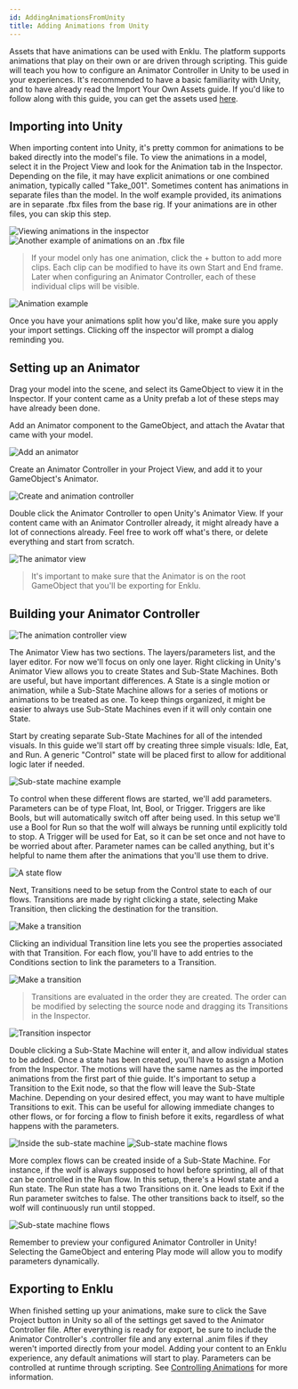 ```yaml
---
id: AddingAnimationsFromUnity
title: Adding Animations from Unity
---
```


Assets that have animations can be used with Enklu. The platform supports animations that play on their own or are driven through scripting. This guide will teach you how to configure an Animator Controller in Unity to be used in your experiences. It's recommended to have a basic familiarity with Unity, and to have already read the Import Your Own Assets guide. If you'd like to follow along with this guide, you can get the assets used [here](https://drive.google.com/open?id=1UQf4itC82pBmFmgFO_yYLgCPdgy_KznN).

## Importing into Unity

When importing content into Unity, it's pretty common for animations to be baked directly into the model's file. To view the animations in a model, select it in the Project View and look for the Animation tab in the Inspector. Depending on the file, it may have explicit animations or one combined animation, typically called "Take_001". Sometimes content has animations in separate files than the model. In the wolf example provided, its animations are in separate .fbx files from the base rig. If your animations are in other files, you can skip this step.

![Viewing animations in the inspector](/img/product/animation/anim_import_1.png)
![Another example of animations on an .fbx file](/img/product/animation/anim_import_2.png)

> If your model only has one animation, click the + button to add more clips. Each clip can be modified to have its own Start and End frame. Later when configuring an Animator Controller, each of these individual clips will be visible.

![Animation example](/img/product/animation/anim_import_3.png)

Once you have your animations split how you'd like, make sure you apply your import settings. Clicking off the inspector will prompt a dialog reminding you.

## Setting up an Animator

Drag your model into the scene, and select its GameObject to view it in the Inspector. If your content came as a Unity prefab a lot of these steps may have already been done.

Add an Animator component to the GameObject, and attach the Avatar that came with your model.

![Add an animator](/img/product/animation/anim_import_4.png)

Create an Animator Controller in your Project View, and add it to your GameObject's Animator.

![Create and animation controller](/img/product/animation/anim_import_5.png)

Double click the Animator Controller to open Unity's Animator View. If your content came with an Animator Controller already, it might already have a lot of connections already. Feel free to work off what's there, or delete everything and start from scratch.

![The animator view](/img/product/animation/anim_import_6.png)

> It's important to make sure that the Animator is on the root GameObject that you'll be exporting for Enklu.

## Building your Animator Controller

![The animation controller view](/img/product/animation/anim_import_7.png)

The Animator View has two sections. The layers/parameters list, and the layer editor. For now we'll focus on only one layer. Right clicking in Unity's Animator View allows you to create States and Sub-State Machines. Both are useful, but have important differences. A State is a single motion or animation, while a Sub-State Machine allows for a series of motions or animations to be treated as one. To keep things organized, it might be easier to always use Sub-State Machines even if it will only contain one State.

Start by creating separate Sub-State Machines for all of the intended visuals. In this guide we'll start off by creating three simple visuals: Idle, Eat, and Run. A generic "Control" state will be placed first to allow for additional logic later if needed.

![Sub-state machine example](/img/product/animation/anim_import_8.png)

To control when these different flows are started, we'll add parameters. Parameters can be of type Float, Int, Bool, or Trigger. Triggers are like Bools, but will automatically switch off after being used. In this setup we'll use a Bool for Run so that the wolf will always be running until explicitly told to stop. A Trigger will be used for Eat, so it can be set once and not have to be worried about after. Parameter names can be called anything, but it's helpful to name them after the animations that you'll use them to drive.

![A state flow](/img/product/animation/anim_import_9.png)

Next, Transitions need to be setup from the Control state to each of our flows. Transitions are made by right clicking a state, selecting Make Transition, then clicking the destination for the transition.

![Make a transition](/img/product/animation/anim_import_10.png)

Clicking an individual Transition line lets you see the properties associated with that Transition. For each flow, you'll have to add entries to the Conditions section to link the parameters to a Transition.

![Make a transition](/img/product/animation/anim_import_11.png)

> Transitions are evaluated in the order they are created. The order can be modified by selecting the source node and dragging its Transitions in the Inspector.

![Transition inspector](/img/product/animation/anim_import_12.png)

Double clicking a Sub-State Machine will enter it, and allow individual states to be added. Once a state has been created, you'll have to assign a Motion from the Inspector. The motions will have the same names as the imported animations from the first part of thie guide. It's important to setup a Transition to the Exit node, so that the flow will leave the Sub-State Machine. Depending on your desired effect, you may want to have multiple Transitions to exit. This can be useful for allowing immediate changes to other flows, or for forcing a flow to finish before it exits, regardless of what happens with the parameters.

![Inside the sub-state machine](/img/product/animation/anim_import_13.png)
![Sub-state machine flows](/img/product/animation/anim_import_14.png)

More complex flows can be created inside of a Sub-State Machine. For instance, if the wolf is always supposed to howl before sprinting, all of that can be controlled in the Run flow. In this setup, there's a Howl state and a Run state. The Run state has a two Transitions on it. One leads to Exit if the Run parameter switches to false. The other transitions back to itself, so the wolf will continuously run until stopped.

![Sub-state machine flows](/img/product/animation/run_anim.gif)

Remember to preview your configured Animator Controller in Unity! Selecting the GameObject and entering Play mode will allow you to modify parameters dynamically.

## Exporting to Enklu

When finished setting up your animations, make sure to click the Save Project button in Unity so all of the settings get saved to the Animator Controller file. After everything is ready for export, be sure to include the Animator Controller's .controller file and any external .anim files if they weren't imported directly from your model. Adding your content to an Enklu experience, any default animations will start to play. Parameters can be controlled at runtime through scripting. See [Controlling Animations](/docs/Scripting/ControllingAnimations) for more information.
